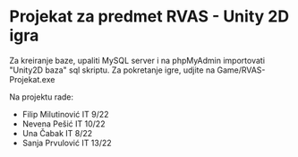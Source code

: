 # Projekat za predmet RVAS - Unity 2D igra

Za kreiranje baze, upaliti MySQL server i na phpMyAdmin importovati "Unity2D baza" sql skriptu.
Za pokretanje igre, udjite na Game/RVAS-Projekat.exe

Na projektu rade:
- Filip Milutinović IT 9/22
- Nevena Pešić IT 10/22
- Una Čabak IT 8/22
- Sanja Prvulović IT 13/22

